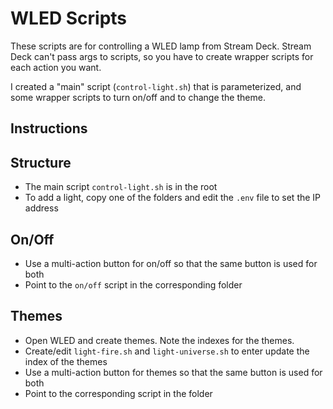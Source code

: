 # WLED Scripts

These scripts are for controlling a WLED lamp from Stream Deck. Stream Deck can't pass args to scripts, so you have to create wrapper scripts for each action you want.

I created a "main" script (`control-light.sh`) that is parameterized, and some wrapper scripts to turn on/off and to change the theme.

## Instructions

## Structure
* The main script `control-light.sh` is in the root
* To add a light, copy one of the folders and edit the `.env` file to set the IP address

## On/Off
* Use a multi-action button for on/off so that the same button is used for both
* Point to the `on/off` script in the corresponding folder

## Themes
* Open WLED and create themes. Note the indexes for the themes.
* Create/edit `light-fire.sh` and `light-universe.sh` to enter update the index of the themes
* Use a multi-action button for themes so that the same button is used for both
* Point to the corresponding script in the folder
